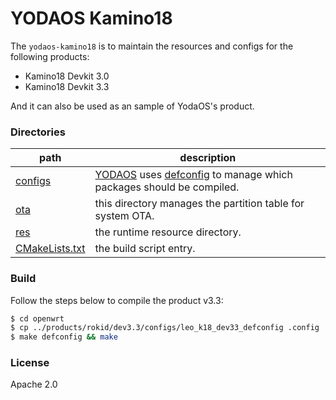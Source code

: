 # YODAOS Kamino18

The `yodaos-kamino18` is to maintain the resources and configs for the following products:

- Kamino18 Devkit 3.0
- Kamino18 Devkit 3.3

And it can also be used as an sample of YodaOS's product.

### Directories

| path | description |
|------|-------------|
| [configs](./configs)  | [YODAOS][] uses [defconfig][] to manage which packages should be compiled. |
| [ota](./ota)          | this directory manages the partition table for system OTA. |
| [res](./res)          | the runtime resource directory. |
| [CMakeLists.txt][]    | the build script entry. |

### Build

Follow the steps below to compile the product v3.3:

```bash
$ cd openwrt
$ cp ../products/rokid/dev3.3/configs/leo_k18_dev33_defconfig .config
$ make defconfig && make
```

### License

Apache 2.0

[YODAOS]: https://github.com/yodaos-project/yodaos
[defconfig]: https://github.com/torvalds/linux/blob/master/arch/csky/configs/defconfig
[CMakeLists.txt]: ./CMakeLists.txt
